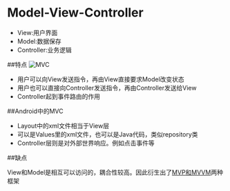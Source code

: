 Model-View-Controller
=====================
* View:用户界面
* Model:数据保存
* Controller:业务逻辑

##特点
![MVC](http://image.beekka.com/blog/2015/bg2015020108.png)
* 用户可以向View发送指令，再由View直接要求Model改变状态
* 用户也可以直接向Controller发送指令，再由Controller发送给View
* Controller起到事件路由的作用

##Android中的MVC

* Layout中的xml文件相当于View层
* 可以是Values里的xml文件，也可以是Java代码，类似repository类
* Controller层则是对外部世界响应。例如点击事件等

##缺点

 View和Model是相互可以访问的，耦合性较高。因此衍生出了[MVP和MVVM](https://github.com/Joki-memeda/MyLearning/blob/master/DesignPattern/MVP%E5%92%8CMVVM%E6%A1%86%E6%9E%B6.md)两种框架
